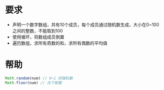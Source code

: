 # 要求
- 声明一个数字数组，共有10个成员，每个成员通过随机数生成，大小在0~100之间的整数，不能取到100
- 使用循环，将数组成员倒置
- 遍历数组，求所有奇数的和，求所有偶数的平均值

# 帮助
```js
Math.random(num) // 0~1 的随机数
Math.floor(num) // 向下取整
```